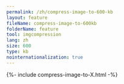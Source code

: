 ```yaml
---
permalink: /zh/compress-image-to-600-kb
layout: feature
fileName: compress-image-to-600kb
folderName: feature
tool: imgcompression
lang: zh
size: 600
type: kb
nointernationalization: true
---
```

{%- include compress-image-to-X.html -%}
      